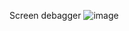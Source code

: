 Screen debagger
![image](https://user-images.githubusercontent.com/103380251/226578540-19f2e003-2b30-422f-8fa6-a0ca5e4845b9.png)
